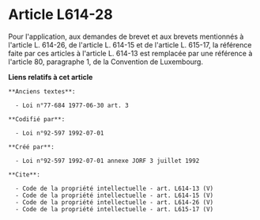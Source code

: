 # Article L614-28

Pour l'application, aux demandes de brevet et aux brevets mentionnés à l'article L. 614-26, de l'article L. 614-15 et de
l'article L. 615-17, la référence faite par ces articles à l'article L. 614-13 est remplacée par une référence à l'article
80, paragraphe 1, de la Convention de Luxembourg.

**Liens relatifs à cet article**

	**Anciens textes**:

	  - Loi n°77-684 1977-06-30 art. 3

	**Codifié par**:

	  - Loi n°92-597 1992-07-01

	**Créé par**:

	  - Loi n°92-597 1992-07-01 annexe JORF 3 juillet 1992

	**Cite**:

	  - Code de la propriété intellectuelle - art. L614-13 (V)
	  - Code de la propriété intellectuelle - art. L614-15 (V)
	  - Code de la propriété intellectuelle - art. L614-26 (V)
	  - Code de la propriété intellectuelle - art. L615-17 (V)
